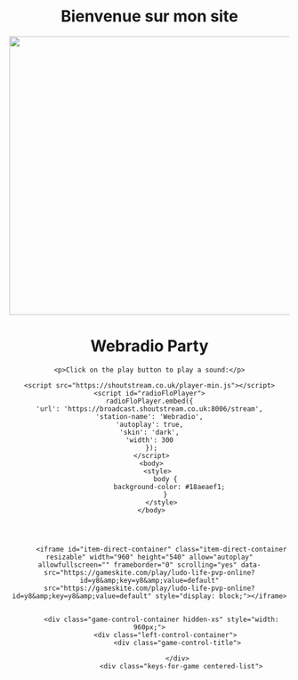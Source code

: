 
<Center><title>Bienvenue sur le site de Jakob </title><center>

<body> 
<H1>Bienvenue sur mon site</H1>
<img src="https://th.bing.com/th/id/OIP.9ZCoY26vWmM5iIgAPJXdFgHaDt?w=323&h=174&c=7&r=0&o=5&dpr=1.3&pid=1.7"  width="900" height="500">

<br>
</body>
<body>
    <h1>Webradio Party</h1>

    <p>Click on the play button to play a sound:</p>
    
    <script src="https://shoutstream.co.uk/player-min.js"></script>
    <script id="radioFloPlayer">
    radioFloPlayer.embed({
    'url': 'https://broadcast.shoutstream.co.uk:8006/stream',
    'station-name': 'Webradio',
    'autoplay': true,
    'skin': 'dark',
    'width': 300
     });
     </script>
     <body>
        <style>
            body {
              background-color: #18aeaef1;
            }
          </style>
     </body>
     

          

          <iframe id="item-direct-container" class="item-direct-container resizable" width="960" height="540" allow="autoplay" allowfullscreen="" frameborder="0" scrolling="yes" data-src="https://gameskite.com/play/ludo-life-pvp-online?id=y8&amp;key=y8&amp;value=default" src="https://gameskite.com/play/ludo-life-pvp-online?id=y8&amp;key=y8&amp;value=default" style="display: block;"></iframe>


          <div class="game-control-container hidden-xs" style="width: 960px;">
            <div class="left-control-container">
                  <div class="game-control-title">
                
                  </div>
                    <div class="keys-for-game centered-list">

